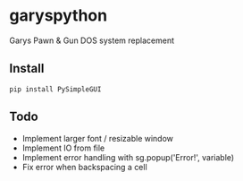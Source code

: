 # garyspython
Garys Pawn &amp; Gun DOS system replacement

## Install
```
pip install PySimpleGUI
```

## Todo
- Implement larger font / resizable window
- Implement IO from file
- Implement error handling with sg.popup('Error!', variable)
- Fix error when backspacing a cell
